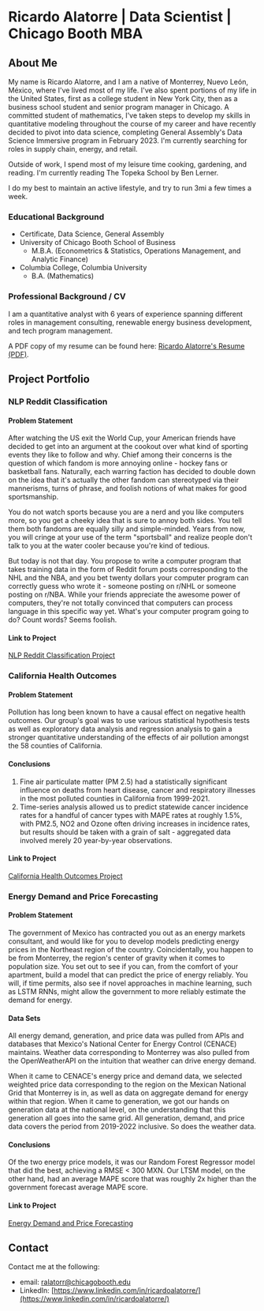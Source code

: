 # Ricardo Alatorre | Data Scientist | Chicago Booth MBA

## About Me

My name is Ricardo Alatorre, and I am a native of Monterrey, Nuevo León, México, where I've lived most of my life. I've also spent portions of my life in the United States, first as a college student in New York City, then as a business school student and senior program manager in Chicago. A committed student of mathematics, I've taken steps to develop my skills in quantitative modeling throughout the course of my career and have recently decided to pivot into data science, completing General Assembly's Data Science Immersive program in February 2023. I'm currently searching for roles in supply chain, energy, and retail.

Outside of work, I spend most of my leisure time cooking, gardening, and reading. I'm currently reading The Topeka School by Ben Lerner.

I do my best to maintain an active lifestyle, and try to run 3mi a few times a week.

### Educational Background
- Certificate, Data Science, General Assembly
- University of Chicago Booth School of Business
  - M.B.A. (Econometrics & Statistics, Operations Management, and Analytic Finance)
- Columbia College, Columbia University
  - B.A. (Mathematics)  

### Professional Background / CV

I am a quantitative analyst with 6 years of experience spanning different roles in management consulting, renewable energy business development, and tech program management.

A PDF copy of my resume can be found here: [Ricardo Alatorre's Resume (PDF)](https://github.com/ralatorr/ralatorr.github.io/blob/main/Resume/Ricardo_Alatorre_Resume_2023.pdf).

## Project Portfolio
### NLP Reddit Classification
#### Problem Statement
After watching the US exit the World Cup, your American friends have decided to get into an argument at the cookout over what kind of sporting events they like to follow and why. Chief among their concerns is the question of which fandom is more annoying online - hockey fans or basketball fans. Naturally, each warring faction has decided to double down on the idea that it's actually the other fandom can stereotyped via their mannerisms, turns of phrase, and foolish notions of what makes for good sportsmanship.

You do not watch sports because you are a nerd and you like computers more, so you get a cheeky idea that is sure to annoy both sides. You tell them both fandoms are equally silly and simple-minded. Years from now, you will cringe at your use of the term "sportsball" and realize people don't talk to you at the water cooler because you're kind of tedious.

But today is not that day. You propose to write a computer program that takes training data in the form of Reddit forum posts corresponding to the NHL and the NBA, and you bet twenty dollars your computer program can correctly guess who wrote it - someone posting on r/NHL or someone posting on r/NBA. While your friends appreciate the awesome power of computers, they're not totally convinced that computers can process language in this specific way yet. What's your computer program going to do? Count words? Seems foolish.
#### Link to Project
[NLP Reddit Classification Project](https://github.com/ralatorr/ralatorr.github.io/tree/main/Reddit_Classification)

### California Health Outcomes
#### Problem Statement
Pollution has long been known to have a causal effect on negative health outcomes. Our group's goal was to use various statistical hypothesis tests as well as exploratory data analysis and regression analysis to gain a stronger quantitative understanding of the effects of air pollution amongst the 58 counties of California.

#### Conclusions

1. Fine air particulate matter (PM 2.5)  had a statistically significant influence on deaths from heart disease, cancer and respiratory illnesses in the most polluted counties in California from 1999-2021. 
2. Time-series analysis allowed us to predict statewide cancer incidence rates for a handful of cancer types with MAPE rates at roughly 1.5%, with PM2.5, NO2 and Ozone often driving increases in incidence rates, but results should be taken with a grain of salt - aggregated data involved merely 20 year-by-year observations.

#### Link to Project
[California Health Outcomes Project](https://github.com/ralatorr/ralatorr.github.io/tree/main/Health_Outcomes)

### Energy Demand and Price Forecasting
#### Problem Statement

The government of Mexico has contracted you out as an energy markets consultant, and would like for you to develop models predicting energy prices in the Northeast region of the country. Coincidentally, you happen to be from Monterrey, the region's center of gravity when it comes to population size. You set out to see if you can, from the comfort of your apartment, build a model that can predict the price of energy reliably. You will, if time permits, also see if novel approaches in machine learning, such as LSTM RNNs, might allow the government to more reliably estimate the demand for energy.

#### Data Sets

All energy demand, generation, and price data was pulled from APIs and databases that Mexico's National Center for Energy Control (CENACE) maintains. Weather data corresponding to Monterrey was also pulled from the OpenWeatherAPI on the intuition that weather can drive energy demand.

When it came to CENACE's energy price and demand data, we selected weighted price data corresponding to the region on the Mexican National Grid that Monterrey is in, as well as data on aggregate demand for energy within that region. When it came to generation, we got our hands on generation data at the national level, on the understanding that this generation all goes into the same grid. All generation, demand, and price data covers the period from 2019-2022 inclusive. So does the weather data. 

#### Conclusions

Of the two energy price models, it was our Random Forest Regressor model that did the best, achieving a RMSE < 300 MXN.
Our LTSM model, on the other hand, had an average MAPE score that was roughly 2x higher than the government forecast average MAPE score.

#### Link to Project
[Energy Demand and Price Forecasting](https://github.com/ralatorr/ralatorr.github.io/tree/main/Energy_Forecasting)

## Contact
Contact me at the following:
- email: ralatorr@chicagobooth.edu
- LinkedIn: [https://www.linkedin.com/in/ricardoalatorre/](https://www.linkedin.com/in/ricardoalatorre/)

